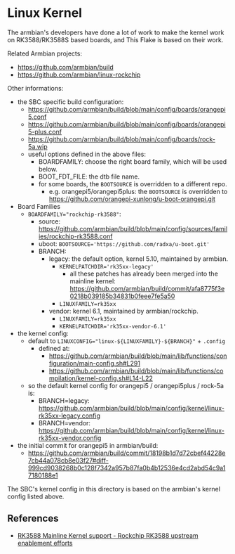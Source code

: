 # Linux Kernel

The armbian's developers have done a lot of work to make the kernel work on RK3588/RK3588S based boards, and This Flake is based on their work.

Related Armbian projects:

- <https://github.com/armbian/build>
- <https://github.com/armbian/linux-rockchip>

Other informations:

- the SBC specific build configuration:
  - <https://github.com/armbian/build/blob/main/config/boards/orangepi5.conf>
  - <https://github.com/armbian/build/blob/main/config/boards/orangepi5-plus.conf>
  - <https://github.com/armbian/build/blob/main/config/boards/rock-5a.wip>
  - useful options defined in the above files:
    - BOARDFAMILY: choose the right board family, which will be used below.
    - BOOT_FDT_FILE: the dtb file name.
    - for some boards, the `BOOTSOURCE` is overridden to a different repo.
      - e.g. orangepi5/orangepi5plus: the `BOOTSOURCE` is overridden to https://github.com/orangepi-xunlong/u-boot-orangepi.git
- Board Families
  - `BOARDFAMILY="rockchip-rk3588"`:
    - source: https://github.com/armbian/build/blob/main/config/sources/families/rockchip-rk3588.conf
    - uboot: `BOOTSOURCE='https://github.com/radxa/u-boot.git'`
    - BRANCH:
      - legacy: the default option, kernel 5.10, maintained by armbian.
        - `KERNELPATCHDIR='rk35xx-legacy'`
          - all these patches has already been merged into the mainline kernel: https://github.com/armbian/build/commit/afa8775f3e0218b039185b34831b0feee7fe5a50
        - `LINUXFAMILY=rk35xx`
      - vendor: kernel 6.1, maintained by armbian/rockchip.
        - `LINUXFAMILY=rk35xx`
        - `KERNELPATCHDIR='rk35xx-vendor-6.1'`
- the kernel config:
  - default to `LINUXCONFIG="linux-${LINUXFAMILY}-${BRANCH}"` + `.config`
    - defined at:
      - https://github.com/armbian/build/blob/main/lib/functions/configuration/main-config.sh#L291
      - https://github.com/armbian/build/blob/main/lib/functions/compilation/kernel-config.sh#L14-L22
  - so the default kernel config for orangepi5 / orangepi5plus / rock-5a is:
    - BRANCH=legacy: <https://github.com/armbian/build/blob/main/config/kernel/linux-rk35xx-legacy.config>
    - BRANCH=vendor: <https://github.com/armbian/build/blob/main/config/kernel/linux-rk35xx-vendor.config>
- the initial commit for orangepi5 in armbian/build:
  - <https://github.com/armbian/build/commit/18198b1d7d72cbef44228e7cb44a078cb8e03f27#diff-999cd9038268b0c128f7342a957b87fa0b4b12536e4cd2abd54c9a17180188e1>

The SBC's kernel config in this directory is based on the armbian's kernel config listed above.

## References

- [RK3588 Mainline Kernel support - Rockchip RK3588 upstream enablement efforts](https://gitlab.collabora.com/hardware-enablement/rockchip-3588/notes-for-rockchip-3588/-/blob/main/mainline-status.md)
